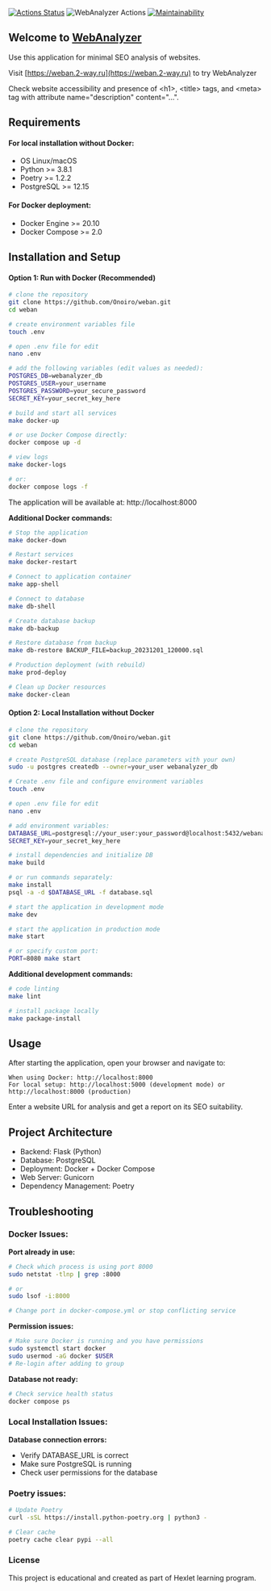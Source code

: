 [![Actions Status](https://github.com/Onoiro/python-project-83/workflows/hexlet-check/badge.svg)](https://github.com/Onoiro/weban/actions)
![WebAnalyzer Actions](https://github.com/Onoiro/weban/actions/workflows/page-analyzer-check.yml/badge.svg)
[![Maintainability](https://qlty.sh/badges/d5121bbd-7936-477b-84a2-79036a786623/maintainability.svg)](https://qlty.sh/gh/Onoiro/projects/weban)

## Welcome to [WebAnalyzer](https://weban.2-way.ru)
Use this application for minimal SEO analysis of websites.

Visit [https://weban.2-way.ru](https://weban.2-way.ru) to try WebAnalyzer

Check website accessibility and presence of \<h1\>, \<title\> tags, and \<meta\> tag with attribute name="description" content="...".

## Requirements

#### For local installation without Docker:
* OS Linux/macOS
* Python >= 3.8.1
* Poetry >= 1.2.2
* PostgreSQL >= 12.15

#### For Docker deployment:
* Docker Engine >= 20.10
* Docker Compose >= 2.0

## Installation and Setup

#### Option 1: Run with Docker (Recommended)
```bash
# clone the repository
git clone https://github.com/Onoiro/weban.git
cd weban

# create environment variables file
touch .env

# open .env file for edit
nano .env

# add the following variables (edit values as needed):
POSTGRES_DB=webanalyzer_db
POSTGRES_USER=your_username
POSTGRES_PASSWORD=your_secure_password
SECRET_KEY=your_secret_key_here

# build and start all services
make docker-up

# or use Docker Compose directly:
docker compose up -d

# view logs
make docker-logs

# or:
docker compose logs -f
```
The application will be available at: http://localhost:8000

**Additional Docker commands:**
```bash
# Stop the application
make docker-down

# Restart services
make docker-restart

# Connect to application container
make app-shell

# Connect to database
make db-shell

# Create database backup
make db-backup

# Restore database from backup
make db-restore BACKUP_FILE=backup_20231201_120000.sql

# Production deployment (with rebuild)
make prod-deploy

# Clean up Docker resources
make docker-clean
```

#### Option 2: Local Installation without Docker
```bash
# clone the repository
git clone https://github.com/Onoiro/weban.git
cd weban

# create PostgreSQL database (replace parameters with your own)
sudo -u postgres createdb --owner=your_user webanalyzer_db

# Create .env file and configure environment variables
touch .env

# open .env file for edit
nano .env

# add environment variables:
DATABASE_URL=postgresql://your_user:your_password@localhost:5432/webanalyzer_db
SECRET_KEY=your_secret_key_here

# install dependencies and initialize DB
make build

# or run commands separately:
make install
psql -a -d $DATABASE_URL -f database.sql

# start the application in development mode
make dev

# start the application in production mode
make start

# or specify custom port:
PORT=8080 make start
```
**Additional development commands:**

```bash
# code linting
make lint

# install package locally
make package-install
```

## Usage

After starting the application, open your browser and navigate to:

    When using Docker: http://localhost:8000
    For local setup: http://localhost:5000 (development mode) or http://localhost:8000 (production)

Enter a website URL for analysis and get a report on its SEO suitability.


## Project Architecture
* Backend: Flask (Python)
* Database: PostgreSQL
* Deployment: Docker + Docker Compose
* Web Server: Gunicorn
* Dependency Management: Poetry


## Troubleshooting

### Docker Issues:

**Port already in use:**
```bash
# Check which process is using port 8000
sudo netstat -tlnp | grep :8000

# or
sudo lsof -i:8000

# Change port in docker-compose.yml or stop conflicting service
```
**Permission issues:**
```bash
# Make sure Docker is running and you have permissions
sudo systemctl start docker
sudo usermod -aG docker $USER
# Re-login after adding to group
```
**Database not ready:**
```bash
# Check service health status
docker compose ps
```

### Local Installation Issues:

**Database connection errors:**
* Verify DATABASE_URL is correct
* Make sure PostgreSQL is running
* Check user permissions for the database

### Poetry issues:

```bash
# Update Poetry
curl -sSL https://install.python-poetry.org | python3 -

# Clear cache
poetry cache clear pypi --all
```

### License
This project is educational and created as part of Hexlet learning program.
